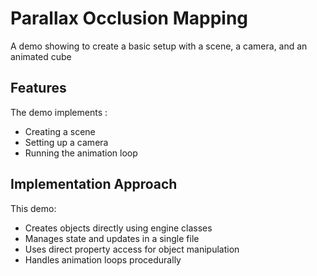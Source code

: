 # Parallax Occlusion Mapping

A demo showing to create a basic setup with a scene, a camera, and an animated cube
## Features

The demo implements :
- Creating a scene
- Setting up a camera
- Running the animation loop

## Implementation Approach

This demo:
- Creates objects directly using engine classes
- Manages state and updates in a single file
- Uses direct property access for object manipulation
- Handles animation loops procedurally
